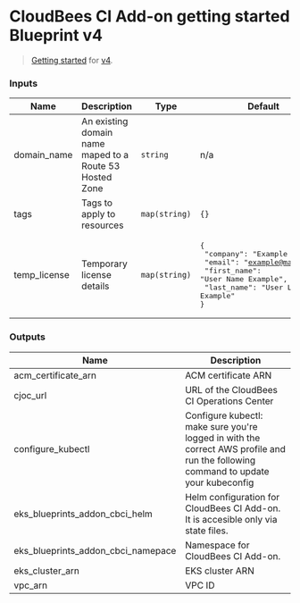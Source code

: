 # CloudBees CI Add-on getting started Blueprint v4

> [Getting started](../README.md) for [v4](https://github.com/aws-ia/terraform-aws-eks-blueprints/tree/v4.32.1).

<!-- BEGIN_TF_DOCS -->
### Inputs

| Name | Description | Type | Default | Required |
|------|-------------|------|---------|:--------:|
| domain_name | An existing domain name maped to a Route 53 Hosted Zone | `string` | n/a | yes |
| tags | Tags to apply to resources | `map(string)` | `{}` | no |
| temp_license | Temporary license details | `map(string)` | <pre>{<br>  "company": "Example Inc.",<br>  "email": "example@mail.com",<br>  "first_name": "User Name Example",<br>  "last_name": "User Last Name Example"<br>}</pre> | no |

### Outputs

| Name | Description |
|------|-------------|
| acm_certificate_arn | ACM certificate ARN |
| cjoc_url | URL of the CloudBees CI Operations Center |
| configure_kubectl | Configure kubectl: make sure you're logged in with the correct AWS profile and run the following command to update your kubeconfig |
| eks_blueprints_addon_cbci_helm | Helm configuration for CloudBees CI Add-on. It is accesible only via state files. |
| eks_blueprints_addon_cbci_namepace | Namespace for CloudBees CI Add-on. |
| eks_cluster_arn | EKS cluster ARN |
| vpc_arn | VPC ID |
<!-- END_TF_DOCS -->